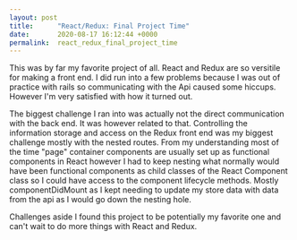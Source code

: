 ```yaml
---
layout: post
title:      "React/Redux: Final Project Time"
date:       2020-08-17 16:12:44 +0000
permalink:  react_redux_final_project_time
---
```



This was by far my favorite project of all. React and Redux are so versitile for making a front end. I did run into a few problems because I was out of practice with rails so communicating with the Api caused some hiccups. However I'm very satisfied with how it turned out.

The biggest challenge I ran into was actually not the direct communication with the back end. It was however related to that. Controlling the information storage and access on the Redux front end was my biggest challenge mostly with the nested routes. From my understanding most of the time "page" container components are usually set up as functional components in React however I had to keep nesting what normally would have been functional components as child classes of the React Component class so I could have access to the component lifecycle methods. Mostly componentDidMount as I kept needing to update my store data with data from the api as I would go down the nesting hole.

Challenges aside I found this project to be potentially my favorite one and can't wait to do more things with React and Redux.
